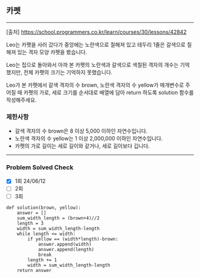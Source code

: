 ## 카펫

---

[출처] https://school.programmers.co.kr/learn/courses/30/lessons/42842

Leo는 카펫을 사러 갔다가 중앙에는 노란색으로 칠해져 있고 테두리 1줄은 갈색으로 칠해져 있는 격자 모양 카펫을 봤습니다.

Leo는 집으로 돌아와서 아까 본 카펫의 노란색과 갈색으로 색칠된 격자의 개수는 기억했지만, 전체 카펫의 크기는 기억하지 못했습니다.

Leo가 본 카펫에서 갈색 격자의 수 brown, 노란색 격자의 수 yellow가 매개변수로 주어질 때 
카펫의 가로, 세로 크기를 순서대로 배열에 담아 return 하도록 solution 함수를 작성해주세요.

### 제한사항

- 갈색 격자의 수 brown은 8 이상 5,000 이하인 자연수입니다.
- 노란색 격자의 수 yellow는 1 이상 2,000,000 이하인 자연수입니다.
- 카펫의 가로 길이는 세로 길이와 같거나, 세로 길이보다 깁니다.

---
### Problem Solved Check
- [x] 1회 24/06/12
- [ ] 2회
- [ ] 3회

~~~
def solution(brown, yellow):
    answer = []
    sum_width_length = (brown+4)//2
    length = 3
    width = sum_width_length-length
    while length <= width:
        if yellow == (width*length)-brown:
            answer.append(width)
            answer.append(length)
            break
        length += 1
        width = sum_width_length-length
    return answer
    
~~~
